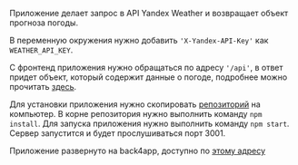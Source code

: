 Приложение делает запрос в API Yandex Weather и возвращает объект прогноза погоды.

В переменную окружения нужно добавить `'X-Yandex-API-Key'` как `WEATHER_API_KEY`.

С фронтенд приложения нужно обращаться по адресу `'/api'`, в ответ придет объект, который содержит данные о погоде, подробнее можно прочитать [здесь](https://yandex.ru/dev/weather/doc/dg/concepts/forecast-info.html).

Для установки приложения нужно скопировать [репозиторий](https://github.com/ramil290989/weather-server) на компьютер. В корне репозитория нужно выполнить команду `npm install`. Для запуска приложения нужно выполнить команду `npm start`. Сервер запустится и будет прослушиваться порт 3001.

Приложение развернуто на back4app, доступно по [этому адресу](https://weatherserver1-b3mjxecp.b4a.run/api)